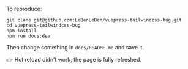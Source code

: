 To reproduce:

```
git clone git@github.com:LeBenLeBen/vuepress-tailwindcss-bug.git
cd vuepress-tailwindcss-bug
npm install
npm run docs:dev
```

Then change something in `docs/README.md` and save it.

👉️ Hot reload didn’t work, the page is fully refreshed.

